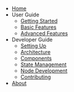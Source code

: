 -   [Home]({{baseUrl}}/index.html)
-   User Guide
    -   [Getting Started]({{baseUrl}}/userGuide/gettingStarted.html)
    -   [Basic Features]({{baseUrl}}/userGuide/basicFeatures.html)
    -   [Advanced Features]({{baseUrl}}/userGuide/advancedFeatures.html)
-   Developer Guide
    -   [Setting Up]({{baseUrl}}/developerGuide/settingUp.html)
    -   [Architecture]({{baseUrl}}/developerGuide/architecture.html)
    -   [Components]({{baseUrl}}/developerGuide/components.html)
    -   [State Management]({{baseUrl}}/developerGuide/stateManagement.html)
    -   [Node Development]({{baseUrl}}/developerGuide/nodeDevelopment.html)
    -   [Contributing]({{baseUrl}}/developerGuide/contributing.html)
-   [About]({{baseUrl}}/about.html)
